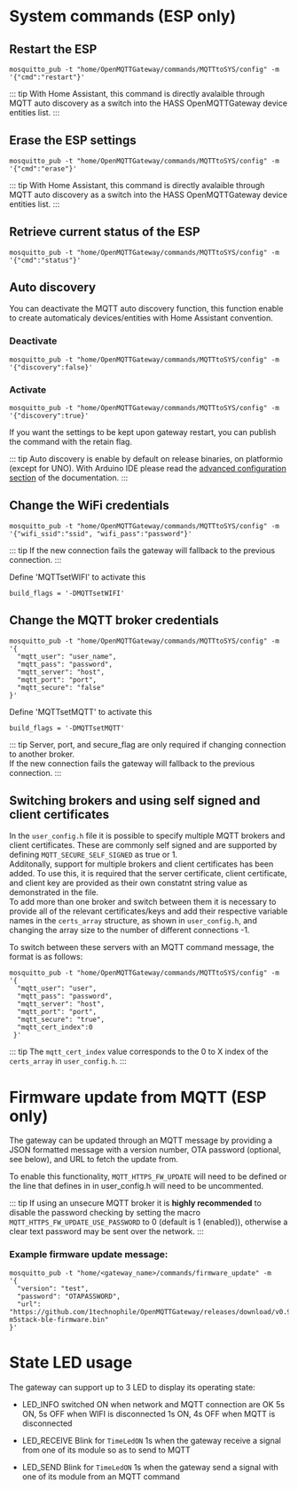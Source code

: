 # System commands (ESP only)

## Restart the ESP
`mosquitto_pub -t "home/OpenMQTTGateway/commands/MQTTtoSYS/config" -m '{"cmd":"restart"}'`

::: tip
With Home Assistant, this command is directly avalaible through MQTT auto discovery as a switch into the HASS OpenMQTTGateway device entities list.
:::

## Erase the ESP settings

`mosquitto_pub -t "home/OpenMQTTGateway/commands/MQTTtoSYS/config" -m '{"cmd":"erase"}'`

::: tip
With Home Assistant, this command is directly avalaible through MQTT auto discovery as a switch into the HASS OpenMQTTGateway device entities list.
:::

## Retrieve current status of the ESP

`mosquitto_pub -t "home/OpenMQTTGateway/commands/MQTTtoSYS/config" -m '{"cmd":"status"}'`

## Auto discovery
You can deactivate the MQTT auto discovery function, this function enable to create automaticaly devices/entities with Home Assistant convention.
### Deactivate
`mosquitto_pub -t "home/OpenMQTTGateway/commands/MQTTtoSYS/config" -m '{"discovery":false}'`

### Activate
`mosquitto_pub -t "home/OpenMQTTGateway/commands/MQTTtoSYS/config" -m '{"discovery":true}'`

If you want the settings to be kept upon gateway restart, you can publish the command with the retain flag.

::: tip
Auto discovery is enable by default on release binaries, on platformio (except for UNO). With Arduino IDE please read the [advanced configuration section](../upload/advanced-configuration#auto-discovery) of the documentation.
:::

## Change the WiFi credentials

`mosquitto_pub -t "home/OpenMQTTGateway/commands/MQTTtoSYS/config" -m '{"wifi_ssid":"ssid", "wifi_pass":"password"}'`

::: tip
If the new connection fails the gateway will fallback to the previous connection.
:::

Define 'MQTTsetWIFI' to activate this
```
build_flags = '-DMQTTsetWIFI'
```

## Change the MQTT broker credentials
```
mosquitto_pub -t "home/OpenMQTTGateway/commands/MQTTtoSYS/config" -m
'{
  "mqtt_user": "user_name",
  "mqtt_pass": "password",
  "mqtt_server": "host",
  "mqtt_port": "port",
  "mqtt_secure": "false"
}'
```

Define 'MQTTsetMQTT' to activate this
```
build_flags = '-DMQTTsetMQTT'
```

::: tip
Server, port, and secure_flag are only required if changing connection to another broker.  
If the new connection fails the gateway will fallback to the previous connection.
:::

## Switching brokers and using self signed and client certificates

In the `user_config.h` file it is possible to specify multiple MQTT brokers and client certificates. These are commonly self signed and are supported by defining `MQTT_SECURE_SELF_SIGNED` as true or 1.  
Additonally, support for multiple brokers and client certificates has been added. To use this, it is required that the server certificate, client certificate, and client key are provided as their own constatnt string value as demonstrated in the file.  
To add more than one broker and switch between them it is necessary to provide all of the relevant certificates/keys and add their respective variable names in the `certs_array` structure, as shown in `user_config.h`, and changing the array size to the number of different connections -1.  

To switch between these servers with an MQTT command message, the format is as follows:
```
mosquitto_pub -t "home/OpenMQTTGateway/commands/MQTTtoSYS/config" -m
'{
  "mqtt_user": "user",
  "mqtt_pass": "password",
  "mqtt_server": "host",
  "mqtt_port": "port",
  "mqtt_secure": "true",
  "mqtt_cert_index":0
 }'
 ```
::: tip
The `mqtt_cert_index` value corresponds to the 0 to X index of the `certs_array` in `user_config.h`.
:::

# Firmware update from MQTT (ESP only)

The gateway can be updated through an MQTT message by providing a JSON formatted message with a version number, OTA password (optional, see below), and URL to fetch the update from.  

To enable this functionality, `MQTT_HTTPS_FW_UPDATE` will need to be defined or the line that defines in in user_config.h will need to be uncommented.

::: tip
If using an unsecure MQTT broker it is **highly recommended** to disable the password checking by setting the macro `MQTT_HTTPS_FW_UPDATE_USE_PASSWORD` to 0 (default is 1 (enabled)), otherwise a clear text password may be sent over the network.
:::

### Example firmware update message:
```
mosquitto_pub -t "home/<gateway_name>/commands/firmware_update" -m
'{
  "version": "test",
  "password": "OTAPASSWORD",
  "url": "https://github.com/1technophile/OpenMQTTGateway/releases/download/v0.9.6/esp32-m5stack-ble-firmware.bin"
}'
```

# State LED usage

The gateway can support up to 3 LED to display its operating state:
* LED_INFO 
switched ON when network and MQTT connection are OK
5s ON, 5s OFF when WIFI is disconnected
1s ON, 4s OFF when MQTT is disconnected

* LED_RECEIVE
Blink for `TimeLedON` 1s when the gateway receive a signal from one of its module so as to send to MQTT

* LED_SEND
Blink for `TimeLedON` 1s when the gateway send a signal with one of its module from an MQTT command

